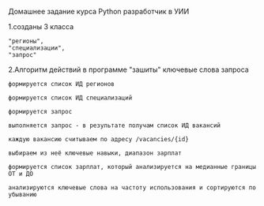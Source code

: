 Домашнее задание курса
Python разработчик в УИИ

1.созданы 3 класса 

    "регионы", 
    "специализации", 
    "запрос"
2.Алгоритм действий
    в программе "зашиты" ключевые слова запроса

    формируется список ИД регионов

    формируется список ИД специализаций

    формируется запрос

    выполняется запрос - в результате получам список ИД вакансий

    каждую вакансию считываем по адресу /vacancies/{id}

    выбираем из неё ключевые навыки, диапазон зарплат

    формируется список зарплат, который анализируется на медианные границы ОТ и ДО

    анализируются ключевые слова на частоту использования и сортируются по убыванию

